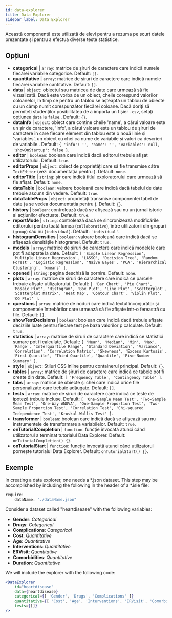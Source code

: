 ```yaml
---
id: data-explorer 
title: Data Explorer
sidebar_label: Data Explorer
---
```


Această componentă este utilizată de elevi pentru a rezuma pe scurt datele prezentate și pentru a efectua diverse teste statistice.

## Opțiuni

* __categorical__ | `array`: matrice de șiruri de caractere care indică numele fiecărei variabile categorice. Default: `[]`.
* __quantitative__ | `array`: matrice de șiruri de caractere care indică numele fiecărei variabile cantitative. Default: `[]`.
* __data__ | `object`: obiectul sau matricea de date care urmează să fie vizualizată. Dacă este vorba de un obiect, cheile corespund valorilor coloanelor, în timp ce pentru un tablou se așteaptă un tablou de obiecte cu un câmp numit corespunzător fiecărei coloane. Dacă doriți să permiteți studenților posibilitatea de a importa un fișier `.csv`, setați opțiunea `data` la `false`.. Default: `{}`.
* __dataInfo__ | `object`: obiect care conține cheile \'name\', a cărui valoare este un șir de caractere, \'info\', a cărui valoare este un tablou de șiruri de caractere în care fiecare element din tablou este o nouă linie și \'variables\', un obiect cu chei ca nume de variabile și valori ca descrieri de variabile.. Default: `{
  'info': '',
  'name': '',
  'variables': null,
  'showOnStartup': false
}`.
* __editor__ | `boolean`: boolean care indică dacă editorul trebuie afișat utilizatorului. Default: `true`.
* __editorProps__ | `object`: obiect de proprietăți care să fie transmise către `TextEditor` (vezi documentația pentru <TextEditor />). Default: `none`.
* __editorTitle__ | `string`: șir care indică titlul exploratorului care urmează să fie afișat. Default: `none`.
* __dataTable__ | `boolean`: valoare booleană care indică dacă tabelul de date trebuie ascuns din vedere. Default: `true`.
* __dataTableProps__ | `object`: proprietăți transmise componentei tabel de date (a se vedea documentația pentru <DataTable />). Default: `{}`.
* __history__ | `boolean`: controlează dacă se afișează sau nu un jurnal istoric al acțiunilor efectuate. Default: `true`.
* __reportMode__ | `string`: controlează dacă se sincronizează modificările editorului pentru toată lumea (`collaborative`), între utilizatorii din grupuri (`group`) sau nu (`individual`). Default: `'individual'`.
* __histogramDensities__ | `boolean`: valoare booleană care indică dacă se afișează densitățile histogramei. Default: `true`.
* __models__ | `array`: matrice de șiruri de caractere care indică modelele care pot fi adaptate la date. Default: `[
  'Simple Linear Regression',
  'Multiple Linear Regression',
  'LASSO',
  'Decision Tree',
  'Random Forest',
  'Logistic Regression',
  'Naive Bayes',
  'PCA',
  'Hierarchical Clustering',
  'kmeans'
]`.
* __opened__ | `string`: pagina deschisă la pornire. Default: `none`.
* __plots__ | `array`: matrice de șiruri de caractere care indică ce parcele trebuie afișate utilizatorului. Default: `[
  'Bar Chart',
  'Pie Chart',
  'Mosaic Plot',
  'Histogram',
  'Box Plot',
  'Line Plot',
  'Scatterplot',
  'Scatterplot Matrix',
  'Heat Map',
  'Contour Chart',
  'Violin Plot',
  'QQ Plot'
]`.
* __questions__ | `array`: matrice de noduri care indică textul înconjurător și componentele întrebărilor care urmează să fie afișate într-o fereastră cu file. Default: `[]`.
* __showTestDecisions__ | `boolean`: boolean care indică dacă trebuie afișate deciziile luate pentru fiecare test pe baza valorilor p calculate. Default: `true`.
* __statistics__ | `array`: matrice de șiruri de caractere care indică ce statistici sumare pot fi calculate. Default: `[
  'Mean',
  'Median',
  'Min',
  'Max',
  'Range',
  'Interquartile Range',
  'Standard Deviation',
  'Variance',
  'Correlation',
  'Correlation Matrix',
  'Skewness',
  'Excess Kurtosis',
  'First Quartile',
  'Third Quartile',
  'Quantile',
  'Five-Number Summary'
]`.
* __style__ | `object`: Stiluri CSS inline pentru containerul principal. Default: `{}`.
* __tables__ | `array`: matrice de șiruri de caractere care indică ce tabele pot fi create din date. Default: `[
  'Frequency Table',
  'Contingency Table'
]`.
* __tabs__ | `array`: matrice de obiecte și chei care indică orice file personalizate care trebuie adăugate. Default: `[]`.
* __tests__ | `array`: matrice de șiruri de caractere care indică ce teste de ipoteză trebuie incluse. Default: `[
  'One-Sample Mean Test',
  'Two-Sample Mean Test',
  'One-Way ANOVA',
  'One-Sample Proportion Test',
  'Two-Sample Proportion Test',
  'Correlation Test',
  'Chi-squared Independence Test',
  'Kruskal-Wallis Test'
]`.
* __transformer__ | `boolean`: boolean care indică dacă se afișează sau nu instrumentele de transformare a variabilelor. Default: `true`.
* __onTutorialCompletion__ | `function`: funcție invocată atunci când utilizatorul a terminat tutorialul Data Explorer. Default: `onTutorialCompletion() {}`.
* __onTutorialStart__ | `function`: funcție invocată atunci când utilizatorul pornește tutorialul Data Explorer. Default: `onTutorialStart() {}`.


## Exemple

In creating a data explorer, one needs a *.json dataset. This step may be accomplished by including the following in the header of a *.isle file:

```js
require:
    dataName: "./dataName.json"
```

Consider a dataset called "heartdisease" with the following variables:
* __Gender__: _Categorical_
* __Drugs__: _Categorical_
* __Complications__: _Categorical_
* __Cost__: _Quantitative_
* __Age__: _Quantitative_
* __Interventions__: _Quantitative_
* __ERVisit__: _Quantitative_
* __Comorbidities__: _Quantitative_
* __Duration__: _Quantitative_

We will include the explorer with the following code:

```jsx live
<DataExplorer 
    id="heartdisease"
    data={heartdisease} 
    categorical={[ 'Gender', 'Drugs', 'Complications' ]}
    quantitative={[ 'Cost', 'Age', 'Interventions', 'ERVisit', 'Comorbidities', 'Duration' ]}
    tests={[]}
/>
```



